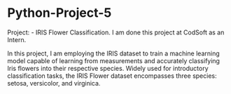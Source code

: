 # Python-Project-5
Project: - IRIS Flower Classification.
I am done this project at CodSoft as an Intern.

In this project, I am employing the IRIS dataset to train a machine learning model capable of learning from measurements and accurately classifying Iris flowers into their respective species. Widely used for introductory classification tasks, the IRIS Flower dataset encompasses three species: setosa, versicolor, and virginica.
